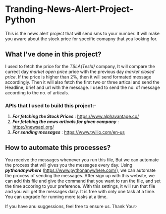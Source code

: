 # Tranding-News-Alert-Project-Python
This is the news alert project that will send sms to your number. It will make you aware about the stock price for specific comapny that you looking for.

## What I've done in this project?
I used to fetch the price for the *TSLA(Tesla)* company, It will compare the currect day *market open price* price with the previous day *market closed price*. If the price is higher than 2%, then it will send formated message accordingly. Then it will also fetch the first two or three artical and send the Headline, brief and url with the message.
I used to send the no. of message according to the no. of articals.

### APIs that I used to build this project:-
1. ***For fetching the Stock Prices*** : https://www.alphavantage.co/
2. ***For fetching the news articals for given company*** : https://newsapi.org/
3. ***For sending messages*** : https://www.twilio.com/en-us

## How to automate this processes?
You receive the messages whenever you run this file, But we can automate the process that will gives you the messages every day.
Using ***pythonanywhere*** (https://www.pythonanywhere.com/), we can automate the process of sending the messages.
After sign up with this website, we can add this file and give the command that you want to run the file, and set the time accoring to your preference. With this settings, it will run that file and you will get the messages daily.
It is free with only one task at a time. You can upgrade for running more tasks at a time.

If you have anu suggessions, feel free to ensure us. Thank You✨
